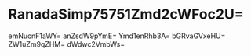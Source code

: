 # RanadaSimp75751Zmd2cWFoc2U=
emNucnF1aWY=
anZsdW9pYmE=
Ymd1enRhb3A=
bGRvaGVxeHU=
ZW1uZm9qZHM=
dWdwc2VmbWs=
